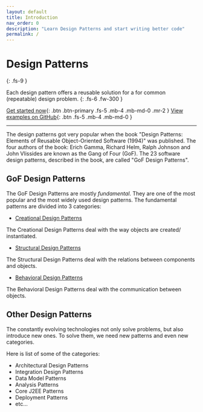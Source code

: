 ```yaml
---
layout: default
title: Introduction
nav_order: 0
description: "Learn Design Patterns and start writing better code"
permalink: /
---
```


# Design Patterns
{: .fs-9 }

Each design pattern offers a reusable solution for a for common (repeatable) design problem. 
{: .fs-6 .fw-300 }

[Get started now](#gof-design-patterns){: .btn .btn-primary .fs-5 .mb-4 .mb-md-0 .mr-2 } [View examples on GitHub](https://github.com/Iretha/ebook-design-patterns){: .btn .fs-5 .mb-4 .mb-md-0 }

---

The design patterns got very popular when the book "Design Patterns: Elements of Reusable Object-Oriented Software (1994)" was published. 
The four authors of the book: Erich Gamma, Richard Helm, Ralph Johnson and John Vlissides are known as the Gang of Four (GoF).
Тhe 23 software design patterns, described in the book, are called "GoF Design Patterns". 

## GoF Design Patterns
The GoF Design Patterns are mostly *fundamental*. They are one of the most popular and the most widely used design patterns. 
The fundamental patterns are divided into 3 categories:

* [Creational Design Patterns](https://iretha.github.io/design-patterns/creational)

The Creational Design Patterns deal with the way objects are created/ instantiated. 

* [Structural Design Patterns](https://iretha.github.io/design-patterns/structural)

The Structural Design Patterns deal with the relations between components and objects. 

* [Behavioral Design Patterns](https://iretha.github.io/design-patterns/behavioral)

The Behavioral Design Patterns deal with the communication between objects.

## Other Design Patterns
The constantly evolving technologies not only solve problems, but also introduce new ones.
To solve them, we need new patterns and even new categories.

Here is list of some of the categories:
* Architectural Design Patterns
* Integration Design Patterns
* Data Model Patterns
* Analysis Patterns
* Core J2EE Patterns
* Deployment Patterns
* etc...

